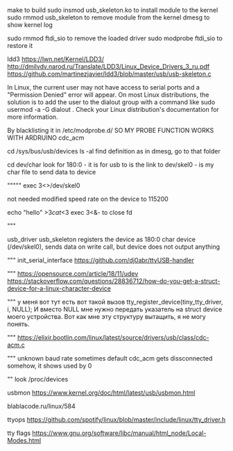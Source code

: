 make to build
sudo insmod usb_skeleton.ko to install module to the kernel
sudo rmmod usb_skeleton to remove module from the kernel
dmesg to show kernel log

sudo rmmod ftdi_sio to remove the loaded driver
sudo modprobe ftdi_sio to restore it

ldd3
https://lwn.net/Kernel/LDD3/
http://dmilvdv.narod.ru/Translate/LDD3/Linux_Device_Drivers_3_ru.pdf
https://github.com/martinezjavier/ldd3/blob/master/usb/usb-skeleton.c



In Linux, the current user may not have access to serial ports and a "Permission Denied" error will appear. On most Linux distributions, the solution is to add the user to the dialout group with a command like sudo usermod -a -G dialout <USERNAME>. Check your Linux distribution's documentation for more information.

By blacklisting it in /etc/modprobe.d/ SO MY PROBE FUNCTION WORKS WITH ARDRUINO  cdc_acm

cd /sys/bus/usb/devices
ls -al
find definition as in dmesg, go to that folder

cd dev/char look for 180:0 - it is for usb to is the link to
dev/skel0 - is my char file to send data to device

"""""
exec 3<>/dev/skel0
<!-- stty -F /dev/skel0 9600 cs8 -cstopb -parenb --> not needed modified speed rate on the device to 115200
echo "hello" >$3
cat <$3
exec 3<&-  to close fd

"""

usb_driver usb_skeleton registers the device as 180:0 char device (/dev/skel0), sends data on write call, but device does not output anything

"""
init_serial_interface
https://github.com/dj0abr/ttyUSB-handler

"""
https://opensource.com/article/18/11/udev
https://stackoverflow.com/questions/28836712/how-do-you-get-a-struct-device-for-a-linux-character-device

"""
у меня вот тут есть вот такой вызов tty_register_device(tiny_tty_driver, i, NULL); И вместо NULL мне нужно передать указатель на struct device моего устройства. Вот как мне эту структуру вытащить, я не могу понять.

"""
https://elixir.bootlin.com/linux/latest/source/drivers/usb/class/cdc-acm.c

"""
unknown baud rate sometimes
default cdc_acm gets dissconnected somehow, it shows used by 0

""
look /proc/devices


usbmon
https://www.kernel.org/doc/html/latest/usb/usbmon.html


blablacode.ru/linux/584

ttyops
https://github.com/spotify/linux/blob/master/include/linux/tty_driver.h


tty flags
https://www.gnu.org/software/libc/manual/html_node/Local-Modes.html
